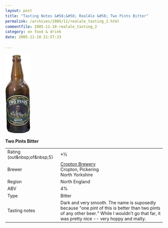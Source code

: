 ```yaml
---
layout: post
title: "Tasting Notes &#58;&#58; RealAle &#58; Two Pints Bitter"
permalink: /archives/2005/11/realale_tasting_2.html
commentfile: 2005-11-18-realale_tasting_2
category: on food & drink
date: 2005-11-18 21:57:23

---
```


<a href="/assets/images/twopints.jpg" title="Two Pints Bitter" onclick="window.open('/assets/images/twopints.jpg','popup','width=200,height=613,scrollbars=no,resizable=no,toolbar=no,directories=no,location=no,menubar=no,status=no,left=0,top=0'); return false"><img src="/assets/images/twopints-thumb.jpg" width="81" height="250"  alt="Two Pints Bitter" class="img_plain right"  /></a>

**Two Pints Bitter**

<table>
<tbody>
<tr class="odd">
<td>Rating (out&amp;nbsp;of&amp;nbsp;5)</td>
<td><strong></strong>*½</td>
</tr>
<tr class="even">
<td>Brewer</td>
<td><a href="http://croptonbrewery.co.uk/">Cropton Brewery</a><br />
Cropton, Pickering<br />
North Yorkshire</td>
</tr>
<tr class="odd">
<td>Region</td>
<td>North England</td>
</tr>
<tr class="even">
<td>ABV</td>
<td>4%</td>
</tr>
<tr class="odd">
<td>Type</td>
<td>Bitter</td>
</tr>
<tr class="even">
<td>Tasting notes</td>
<td>Dark and very smooth. The name is suposedly because &quot;one pint of this is better than two pints of any other beer.&quot; While I wouldn't go that far, it was pretty nice -- very hoppy and malty.</td>
</tr>
</tbody>
</table>
